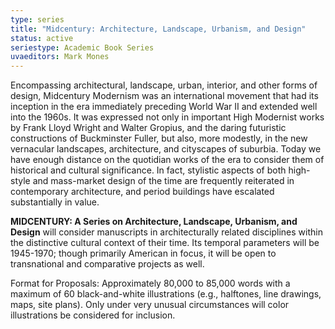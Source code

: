 ```yaml
---
type: series
title: "Midcentury: Architecture, Landscape, Urbanism, and Design"
status: active
seriestype: Academic Book Series
uvaeditors: Mark Mones
---
```

Encompassing architectural, landscape, urban, interior, and other forms of design, Midcentury Modernism was an international movement that had its inception in the era immediately preceding World War II and extended well into the 1960s. It was expressed not only in important High Modernist works by Frank Lloyd Wright and Walter Gropius, and the daring futuristic constructions of Buckminster Fuller, but also, more modestly, in the new vernacular landscapes, architecture, and cityscapes of suburbia. Today we have enough distance on the quotidian works of the era to consider them of historical and cultural significance. In fact, stylistic aspects of both high-style and mass-market design of the time are frequently reiterated in contemporary architecture, and period buildings have escalated substantially in value. 

**MIDCENTURY: A Series on Architecture, Landscape, Urbanism, and Design** will consider manuscripts in architecturally related disciplines within the distinctive cultural context of their time. Its temporal parameters will be 1945-1970; though primarily American in focus, it will be open to transnational and comparative projects as well. 

Format for Proposals: Approximately 80,000 to 85,000 words with a maximum of 60 black-and-white illustrations (e.g., halftones, line drawings, maps, site plans). Only under very unusual circumstances will color illustrations be considered for inclusion.